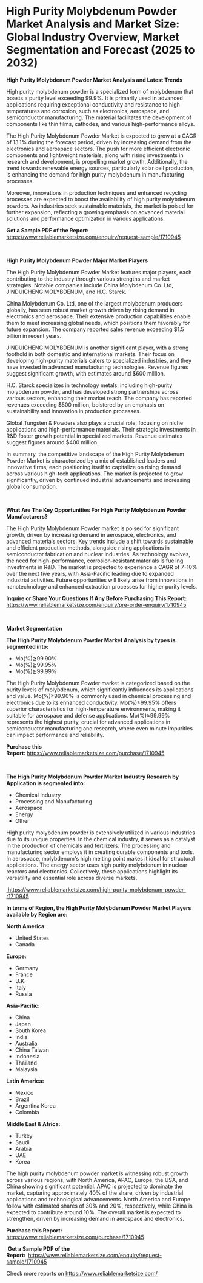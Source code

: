 <p><h1>High Purity Molybdenum Powder Market Analysis and Market Size: Global Industry Overview, Market Segmentation and Forecast (2025 to 2032)</h1></p><p><strong>High Purity Molybdenum Powder Market Analysis and Latest Trends</strong></p>
<p><p>High purity molybdenum powder is a specialized form of molybdenum that boasts a purity level exceeding 99.9%. It is primarily used in advanced applications requiring exceptional conductivity and resistance to high temperatures and corrosion, such as electronics, aerospace, and semiconductor manufacturing. The material facilitates the development of components like thin films, cathodes, and various high-performance alloys.</p><p>The High Purity Molybdenum Powder Market is expected to grow at a CAGR of 13.1% during the forecast period, driven by increasing demand from the electronics and aerospace sectors. The push for more efficient electronic components and lightweight materials, along with rising investments in research and development, is propelling market growth. Additionally, the trend towards renewable energy sources, particularly solar cell production, is enhancing the demand for high purity molybdenum in manufacturing processes.</p><p>Moreover, innovations in production techniques and enhanced recycling processes are expected to boost the availability of high purity molybdenum powders. As industries seek sustainable materials, the market is poised for further expansion, reflecting a growing emphasis on advanced material solutions and performance optimization in various applications.</p></p>
<p><strong>Get a Sample PDF of the Report:&nbsp;</strong> <a href="https://www.reliablemarketsize.com/enquiry/request-sample/1710945?utm_campaign=2759&utm_medium=2&utm_source=Github&utm_content=ia&utm_term=27032025&utm_id=high-purity-molybdenum-powder">https://www.reliablemarketsize.com/enquiry/request-sample/1710945</a></p>
<p>&nbsp;</p>
<p><strong>High Purity Molybdenum Powder Major Market Players</strong></p>
<p><p>The High Purity Molybdenum Powder Market features major players, each contributing to the industry through various strengths and market strategies. Notable companies include China Molybdenum Co. Ltd, JINDUICHENG MOLYBDENUM, and H.C. Starck. </p><p>China Molybdenum Co. Ltd, one of the largest molybdenum producers globally, has seen robust market growth driven by rising demand in electronics and aerospace. Their extensive production capabilities enable them to meet increasing global needs, which positions them favorably for future expansion. The company reported sales revenue exceeding $1.5 billion in recent years.</p><p>JINDUICHENG MOLYBDENUM is another significant player, with a strong foothold in both domestic and international markets. Their focus on developing high-purity materials caters to specialized industries, and they have invested in advanced manufacturing technologies. Revenue figures suggest significant growth, with estimates around $600 million.</p><p>H.C. Starck specializes in technology metals, including high-purity molybdenum powder, and has developed strong partnerships across various sectors, enhancing their market reach. The company has reported revenues exceeding $500 million, bolstered by an emphasis on sustainability and innovation in production processes.</p><p>Global Tungsten & Powders also plays a crucial role, focusing on niche applications and high-performance materials. Their strategic investments in R&D foster growth potential in specialized markets. Revenue estimates suggest figures around $400 million.</p><p>In summary, the competitive landscape of the High Purity Molybdenum Powder Market is characterized by a mix of established leaders and innovative firms, each positioning itself to capitalize on rising demand across various high-tech applications. The market is projected to grow significantly, driven by continued industrial advancements and increasing global consumption.</p></p>
<p>&nbsp;</p>
<p><strong>What Are The Key Opportunities For High Purity Molybdenum Powder Manufacturers?</strong></p>
<p><p>The High Purity Molybdenum Powder market is poised for significant growth, driven by increasing demand in aerospace, electronics, and advanced materials sectors. Key trends include a shift towards sustainable and efficient production methods, alongside rising applications in semiconductor fabrication and nuclear industries. As technology evolves, the need for high-performance, corrosion-resistant materials is fueling investments in R&D. The market is projected to experience a CAGR of 7-10% over the next five years, with Asia-Pacific leading due to expanded industrial activities. Future opportunities will likely arise from innovations in nanotechnology and enhanced extraction processes for higher purity levels.</p></p>
<p><strong>Inquire or Share Your Questions If Any Before Purchasing This Report:</strong> <a href="https://www.reliablemarketsize.com/enquiry/pre-order-enquiry/1710945?utm_campaign=2759&utm_medium=2&utm_source=Github&utm_content=ia&utm_term=27032025&utm_id=high-purity-molybdenum-powder">https://www.reliablemarketsize.com/enquiry/pre-order-enquiry/1710945</a></p>
<p>&nbsp;</p>
<p><strong>Market Segmentation</strong></p>
<p><strong>The High Purity Molybdenum Powder Market Analysis by types is segmented into:</strong></p>
<p><ul><li>Mo(%)≧99.90%</li><li>Mo(%)≧99.95%</li><li>Mo(%)≧99.99%</li></ul></p>
<p><p>The High Purity Molybdenum Powder market is categorized based on the purity levels of molybdenum, which significantly influences its applications and value. Mo(%)≥99.90% is commonly used in chemical processing and electronics due to its enhanced conductivity. Mo(%)≥99.95% offers superior characteristics for high-temperature environments, making it suitable for aerospace and defense applications. Mo(%)≥99.99% represents the highest purity, crucial for advanced applications in semiconductor manufacturing and research, where even minute impurities can impact performance and reliability.</p></p>
<p><strong>Purchase this Report:&nbsp;</strong><a href="https://www.reliablemarketsize.com/purchase/1710945?utm_campaign=2759&utm_medium=2&utm_source=Github&utm_content=ia&utm_term=27032025&utm_id=high-purity-molybdenum-powder">https://www.reliablemarketsize.com/purchase/1710945</a></p>
<p>&nbsp;</p>
<p><strong>The High Purity Molybdenum Powder Market Industry Research by Application is segmented into:</strong></p>
<p><ul><li>Chemical Industry</li><li>Processing and Manufacturing</li><li>Aerospace</li><li>Energy</li><li>Other</li></ul></p>
<p><p>High purity molybdenum powder is extensively utilized in various industries due to its unique properties. In the chemical industry, it serves as a catalyst in the production of chemicals and fertilizers. The processing and manufacturing sector employs it in creating durable components and tools. In aerospace, molybdenum's high melting point makes it ideal for structural applications. The energy sector uses high purity molybdenum in nuclear reactors and electronics. Collectively, these applications highlight its versatility and essential role across diverse markets.</p></p>
<p><a href="https://www.reliablemarketsize.com/high-purity-molybdenum-powder-r1710945?utm_campaign=2759&utm_medium=2&utm_source=Github&utm_content=ia&utm_term=27032025&utm_id=high-purity-molybdenum-powder">&nbsp;https://www.reliablemarketsize.com/high-purity-molybdenum-powder-r1710945</a></p>
<p><strong>In terms of Region, the High Purity Molybdenum Powder Market Players available by Region are:</strong></p>
<p>
    <p> <strong> North America: </strong>
        <ul>
            <li>United States</li>
            <li>Canada</li>
        </ul>
        </p> 
    <p> <strong> Europe: </strong>
        <ul>
            <li>Germany</li>
            <li>France</li>
            <li>U.K.</li>
            <li>Italy</li>
            <li>Russia</li>
        </ul>
        </p> 
    <p> <strong> Asia-Pacific: </strong>
        <ul>
            <li>China</li>
            <li>Japan</li>
            <li>South Korea</li>
            <li>India</li>
            <li>Australia</li>
            <li>China Taiwan</li>
            <li>Indonesia</li>
            <li>Thailand</li>
            <li>Malaysia</li>
        </ul>
        </p> 
    <p> <strong> Latin America: </strong>
        <ul>
            <li>Mexico</li>
            <li>Brazil</li>
            <li>Argentina Korea</li>
            <li>Colombia</li>
        </ul>
        </p> 
    <p> <strong> Middle East & Africa: </strong>
        <ul>
            <li>Turkey</li>
            <li>Saudi</li>
            <li>Arabia</li>
            <li>UAE</li>
            <li>Korea</li>
        </ul>
    </p>
    </p>
<p><p>The high purity molybdenum powder market is witnessing robust growth across various regions, with North America, APAC, Europe, the USA, and China showing significant potential. APAC is projected to dominate the market, capturing approximately 40% of the share, driven by industrial applications and technological advancements. North America and Europe follow with estimated shares of 30% and 20%, respectively, while China is expected to contribute around 10%. The overall market is expected to strengthen, driven by increasing demand in aerospace and electronics.</p></p>
<p><strong>Purchase this Report: </strong><a href="https://www.reliablemarketsize.com/purchase/1710945?utm_campaign=2759&utm_medium=2&utm_source=Github&utm_content=ia&utm_term=27032025&utm_id=high-purity-molybdenum-powder">https://www.reliablemarketsize.com/purchase/1710945</a></p>
<p>&nbsp;<strong>Get a Sample PDF of the Report:&nbsp;&nbsp;</strong><a href="https://www.reliablemarketsize.com/enquiry/request-sample/1710945?utm_campaign=2759&utm_medium=2&utm_source=Github&utm_content=ia&utm_term=27032025&utm_id=high-purity-molybdenum-powder">https://www.reliablemarketsize.com/enquiry/request-sample/1710945</a></p>
<p><strong></strong></p>
<p>Check more reports on <a href="https://www.reliablemarketsize.com/?utm_campaign=2759&utm_medium=2&utm_source=Github&utm_content=ia&utm_term=27032025&utm_id=high-purity-molybdenum-powder">https://www.reliablemarketsize.com/</a></p>